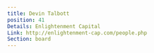 ```yaml
---
title: Devin Talbott
position: 41
Details: Enlightenment Capital
Link: http://enlightenment-cap.com/people.php
Section: board
---
```



